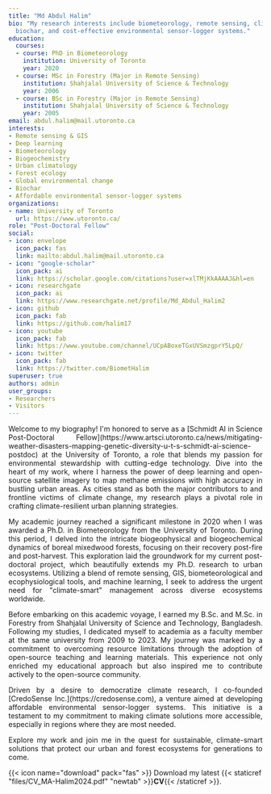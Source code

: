 ```yaml
---
title: "Md Abdul Halim"
bio: "My research interests include biometeorology, remote sensing, climate change,
  biochar, and cost-effective environmental sensor-logger systems."
education:
  courses:
  - course: PhD in Biometeorology
    institution: University of Toronto
    year: 2020
  - course: MSc in Forestry (Major in Remote Sensing)
    institution: Shahjalal University of Science & Technology
    year: 2006
  - course: BSc in Forestry (Major in Remote Sensing)
    institution: Shahjalal University of Science & Technology
    year: 2005
email: abdul.halim@mail.utoronto.ca
interests:
- Remote sensing & GIS
- Deep learning
- Biometeorology
- Biogeochemistry
- Urban climatology
- Forest ecology
- Global environmental change
- Biochar
- Affordable environmental sensor-logger systems
organizations:
- name: University of Toronto
  url: https://www.utoronto.ca/
role: "Post-Doctoral Fellow"
social:
- icon: envelope
  icon_pack: fas
  link: mailto:abdul.halim@mail.utoronto.ca
- icon: "google-scholar"
  icon_pack: ai
  link: https://scholar.google.com/citations?user=xlTMjKkAAAAJ&hl=en
- icon: researchgate
  icon_pack: ai
  link: https://www.researchgate.net/profile/Md_Abdul_Halim2
- icon: github
  icon_pack: fab
  link: https://github.com/halim17
- icon: youtube
  icon_pack: fab
  link: https://www.youtube.com/channel/UCpABoxeTGxUVSmzgprY5LpQ/
- icon: twitter
  icon_pack: fab
  link: https://twitter.com/BiometHalim
superuser: true
authors: admin
user_groups:
- Researchers
- Visitors
---
```


<p align="justify">Welcome to my biography! I'm honored to serve as a [Schmidt AI in Science Post-Doctoral Fellow](https://www.artsci.utoronto.ca/news/mitigating-weather-disasters-mapping-genetic-diversity-u-t-s-schmidt-ai-science-postdoc) at the University of Toronto, a role that blends my passion for environmental stewardship with cutting-edge technology. Dive into the heart of my work, where I harness the power of deep learning and open-source satellite imagery to map methane emissions with high accuracy in bustling urban areas. As cities stand as both the major contributors to and frontline victims of climate change, my research plays a pivotal role in crafting climate-resilient urban planning strategies.</p>
<p align= "justify">My academic journey reached a significant milestone in 2020 when I was awarded a Ph.D. in Biometeorology from the University of Toronto. During this period, I delved into the intricate biogeophysical and biogeochemical dynamics of boreal mixedwood forests, focusing on their recovery post-fire and post-harvest. This exploration laid the groundwork for my current post-doctoral project, which beautifully extends my Ph.D. research to urban ecosystems. Utilizing a blend of remote sensing, GIS, biometeorological and ecophysiological tools, and machine learning, I seek to address the urgent need for "climate-smart" management across diverse ecosystems worldwide.</p>
<p align="justify">Before embarking on this academic voyage, I earned my B.Sc. and M.Sc. in Forestry from Shahjalal University of Science and Technology, Bangladesh. Following my studies, I dedicated myself to academia as a faculty member at the same university from 2009 to 2023. My journey was marked by a commitment to overcoming resource limitations through the adoption of open-source teaching and learning materials. This experience not only enriched my educational approach but also inspired me to contribute actively to the open-source community.</p>
<p align="justify">Driven by a desire to democratize climate research, I co-founded [CredoSense Inc.](https://credosense.com), a venture aimed at developing affordable environmental sensor-logger systems. This initiative is a testament to my commitment to making climate solutions more accessible, especially in regions where they are most needed.</p>
<p align="justify">Explore my work and join me in the quest for sustainable, climate-smart solutions that protect our urban and forest ecosystems for generations to come.</p>


{{< icon name="download" pack="fas" >}} Download my latest {{< staticref "files/CV_MA-Halim2024.pdf" "newtab" >}}<b>CV</b>{{< /staticref >}}.

